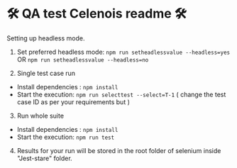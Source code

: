 <h1>&#128736; QA test Celenois readme &#128736;</h1>

Setting up headless mode.

1. Set preferred headless mode: `npm run setheadlessvalue --headless=yes` OR `npm run setheadlessvalue --headless=no`


2. Single test case run
* Install dependencies : `npm install`
* Start the execution: `npm run selecttest --select=T-1`  ( change the test case ID as per your requirements but )


3. Run whole suite        
* Install dependencies : `npm install`
* Start the execution: `npm run test `  

4. Results for your run will be stored in the root folder of selenium inside "Jest-stare" folder.

